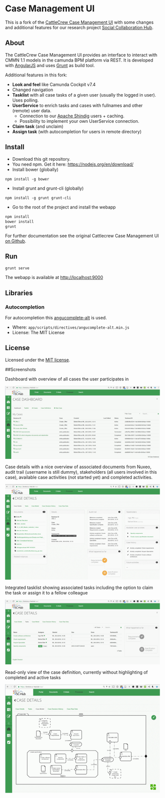 # Case Management UI

This is a fork of the [CattleCrew Case Management UI](https://github.com/opitzconsulting/cattlecrew-case-management-ui) with some changes and additional features for our research project [Social Collaboration Hub](https://www.sc-hub.de/).

## About

The CattleCrew Case Management UI provides an interface to interact with CMMN 1.1 models in the camunda BPM platform via REST. It is developed with [AngularJS](https://angularjs.org/) and uses [Grunt](http://gruntjs.com/) as build tool.

Additional features in this fork:
* **Look and feel** like Camunda Cockpit v7.4
* Changed navigation
* **Tasklist** with all case tasks of a given user (usually the logged in user). Uses polling.
* **UserService** to enrich tasks and cases with fullnames and other (remote) user data.
  * Connection to our [Apache Shindig](https://shindig.apache.org/) users + caching.
  * Possibility to implement your own UserService connection.
* **Claim task** (and unclaim)
* **Assign task** (with autocompletion for users in remote directory)


## Install
* Download this git repository.
* You need npm. Get it here: https://nodejs.org/en/download/
* Install bower (globally)
```
npm install -g bower
```
* Install grunt and grunt-cli (globally)
```
npm install -g grunt grunt-cli
```
* Go to the root of the project and install the webapp
```
npm install
bower install
grunt
```

For further documentation see the original Cattlecrew Case Management UI [on Github](https://github.com/opitzconsulting/cattlecrew-case-management-ui).

## Run
```
grunt serve
```
The webapp is available at [http://localhost:9000](http://localhost:9000)

## Libraries

### Autocompletion

For autocompletion this [angucomplete-alt](https://github.com/ghiden/angucomplete-alt) is used.
* Where: `app/scripts/directives/angucomplete-alt.min.js`
* License: The MIT License

## License

Licensed under the [MIT license](./LICENSE).

##Screenshots

Dashboard with overview of all cases the user participates in

![Dashboard](https://github.com/iisys-hof/cattlecrew-case-management-ui/blob/master/screenshots/SCHub_CaseUI_Dashboard.png "Dashboard")

Case details with a nice overview of associated documents from Nuxeo, audit trail (username is still dummy), stakeholders (all users involved in this case), available case activities (not started yet) and completed activities.

![Details](https://github.com/iisys-hof/cattlecrew-case-management-ui/blob/master/screenshots/SCHub_CaseUI_Details.png "Case details")

Integrated tasklist showing associated tasks including the option to claim the task or assign it to a fellow colleague

![Tasks](https://github.com/iisys-hof/cattlecrew-case-management-ui/blob/master/screenshots/SCHub_CaseUI_Tasks.png "Case specific task list")

Read-only view of the case definition, currently without highlighting of completed and active tasks

![Model](https://github.com/iisys-hof/cattlecrew-case-management-ui/blob/master/screenshots/SCHub_CaseUI_Model.png "Model")
